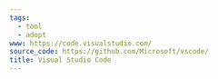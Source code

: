 ```yaml
---
tags:
  - tool
  - adopt
www: https://code.visualstudio.com/
source_code: https://github.com/Microsoft/vscode/
title: Visual Studio Code
---
```

